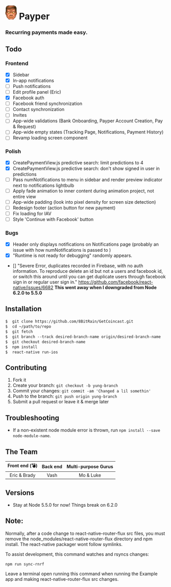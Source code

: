 # ![](./godmode.png) **Payper**
### Recurring payments made easy.

## Todo

### Frontend
- [x] Sidebar
- [x] In-app notifications
- [ ] Push notifications
- [ ] Edit profile panel (Eric)
- [x] Facebook auth
- [ ] Facebook friend synchronization
- [ ] Contact synchronization
- [ ] Invites
- [ ] App-wide validations (Bank Onboarding, Payper Account Creation, Pay & Request)
- [ ] App-wide empty states (Tracking Page, Notifications, Payment History)
- [ ] Revamp loading screen component

### Polish
- [X] CreatePaymentView.js predictive search: limit predictions to 4
- [X] CreatePaymentView.js predictive search: don't show signed in user in predictions
- [ ] Pass numNotifications to menu in sidebar and render preview indicator next to notifications lightbulb
- [ ] Apply fade animation to inner content during animation project, not entire view
- [ ] App-wide padding (look into pixel density for screen size detection)
- [ ] Redesign footer (action button for new payment)
- [ ] Fix loading for IAV
- [ ] Style 'Continue with Facebook' button

### Bugs
- [X] Header only displays notifications on Notifications page (probably an
  issue with how numNotifications is passed to <Content />)
- [X] "Runtime is not ready for debugging" randomly appears.
- [] "Severe Error, duplicates recorded in Firebase, with no auth information. To reproduce
      delete an id but not a users and facebook id, or switch this around until you can get duplicate users through facebook sign in or regular user sign in."
  https://github.com/facebook/react-native/issues/6682
  **This went away when I downgraded from Node 6.2.0 to 5.5.0**

## Installation
```
$  git clone https://github.com/8BitRain/GetCoincast.git
$  cd ~/path/to/repo
$  git fetch
$  git branch --track desired-branch-name origin/desired-branch-name
$  git checkout desired-branch-name
$  npm install
$  react-native run-ios
```

## Contributing
1. Fork it
2. Create your branch: `git checkout -b yung-branch`
3. Commit your changes: `git commit -am 'Changed a lil somethin'`
4. Push to the branch: `git push origin yung-branch`
5. Submit a pull request or leave it & merge later

## Troubleshooting
* If a non-existent node module error is thrown, run `npm install --save node-module-name`.

## The Team
| Front end (💣)       | Back end  | Multi-purpose Gurus|
|:--------------------:|:---------:|:------------------:|
| Eric & Brady         | Vash      | Mo & Luke          |

## Versions
* Stay at Node 5.5.0 for now! Things break on 6.2.0

## Note:
Normally, after a code change to react-native-router-flux src files,
you must remove the node_modules/react-native-router-flux directory
and npm install.  The react-native packager wont follow symlinks.

To assist development, this command watches and rsyncs changes:

```
npm run sync-rnrf
```

Leave a terminal open running this command when running the Example
app and making react-native-router-flux src changes.
